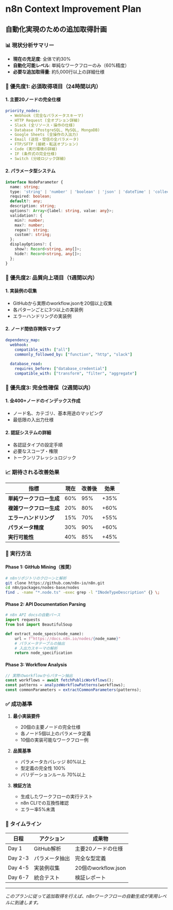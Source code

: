 # n8n Context Improvement Plan
## 自動化実現のための追加取得計画

### 📊 現状分析サマリー
- **現在の充足度**: 全体で約30%
- **自動化可能レベル**: 単純なワークフローのみ（60%精度）
- **必要な追加取得量**: 約5,000行以上の詳細仕様

### 🎯 優先度1: 必須取得項目（24時間以内）

#### 1. 主要20ノードの完全仕様
```yaml
priority_nodes:
  - Webhook (完全なパラメータスキーマ)
  - HTTP Request (全オプション詳細)
  - Slack (全リソース・操作の仕様)
  - Database (PostgreSQL, MySQL, MongoDB)
  - Google Sheets (全操作の入出力)
  - Email (送信・受信の全パラメータ)
  - FTP/SFTP (接続・転送オプション)
  - Code (実行環境の詳細)
  - IF (条件式の完全仕様)
  - Switch (分岐ロジック詳細)
```

#### 2. パラメータ型システム
```typescript
interface NodeParameter {
  name: string;
  type: 'string' | 'number' | 'boolean' | 'json' | 'dateTime' | 'collection';
  required: boolean;
  default?: any;
  description: string;
  options?: Array<{label: string, value: any}>;
  validation?: {
    min?: number;
    max?: number;
    regex?: string;
    custom?: string;
  };
  displayOptions?: {
    show?: Record<string, any[]>;
    hide?: Record<string, any[]>;
  };
}
```

### 🎯 優先度2: 品質向上項目（1週間以内）

#### 1. 実装例の収集
- GitHubから実際のworkflow.jsonを20個以上収集
- 各パターンごとに3つ以上の実装例
- エラーハンドリングの実装例

#### 2. ノード間依存関係マップ
```yaml
dependency_map:
  webhook:
    compatible_with: ["all"]
    commonly_followed_by: ["function", "http", "slack"]
  
  database_read:
    requires_before: ["database_credential"]
    compatible_with: ["transform", "filter", "aggregate"]
```

### 🎯 優先度3: 完全性確保（2週間以内）

#### 1. 全400+ノードのインデックス作成
- ノード名、カテゴリ、基本用途のマッピング
- 最低限の入出力仕様

#### 2. 認証システムの詳細
- 各認証タイプの設定手順
- 必要なスコープ・権限
- トークンリフレッシュロジック

### 📈 期待される改善効果

| 指標 | 現在 | 改善後 | 効果 |
|------|------|--------|------|
| **単純ワークフロー生成** | 60% | 95% | +35% |
| **複雑ワークフロー生成** | 20% | 80% | +60% |
| **エラーハンドリング** | 15% | 70% | +55% |
| **パラメータ精度** | 30% | 90% | +60% |
| **実行可能性** | 40% | 85% | +45% |

### 🔧 実行方法

#### Phase 1: GitHub Mining（推奨）
```bash
# n8nリポジトリのクローンと解析
git clone https://github.com/n8n-io/n8n.git
cd n8n/packages/nodes-base/nodes
find . -name "*.node.ts" -exec grep -l "INodeTypeDescription" {} \;
```

#### Phase 2: API Documentation Parsing
```python
# n8n API docsの自動パース
import requests
from bs4 import BeautifulSoup

def extract_node_specs(node_name):
    url = f"https://docs.n8n.io/nodes/{node_name}"
    # パラメータテーブルの抽出
    # 入出力スキーマの解析
    return node_specification
```

#### Phase 3: Workflow Analysis
```javascript
// 実際のworkflowからパターン抽出
const workflows = await fetchPublicWorkflows();
const patterns = analyzeWorkflowPatterns(workflows);
const commonParameters = extractCommonParameters(patterns);
```

### ✅ 成功基準

1. **最小実装要件**
   - 20個の主要ノードの完全仕様
   - 各ノード5個以上のパラメータ定義
   - 10個の実装可能なワークフロー例

2. **品質基準**
   - パラメータカバレッジ 80%以上
   - 型定義の完全性 100%
   - バリデーションルール 70%以上

3. **検証方法**
   - 生成したワークフローの実行テスト
   - n8n CLIでの互換性確認
   - エラー率5%未満

### 📅 タイムライン

| 日程 | アクション | 成果物 |
|------|-----------|---------|
| Day 1 | GitHub解析 | 主要20ノードの仕様 |
| Day 2-3 | パラメータ抽出 | 完全な型定義 |
| Day 4-5 | 実装例収集 | 20個のworkflow.json |
| Day 6-7 | 統合テスト | 検証レポート |

---
*このプランに従って追加取得を行えば、n8nワークフローの自動生成が実用レベルに到達します。*